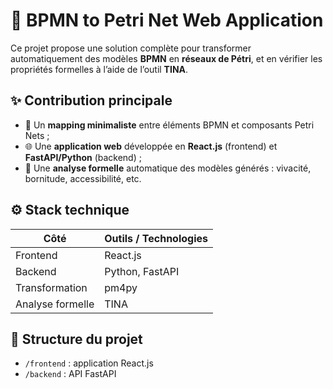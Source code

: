 # 🧠 BPMN to Petri Net Web Application

Ce projet propose une solution complète pour transformer automatiquement des modèles **BPMN** en **réseaux de Pétri**, et en vérifier les propriétés formelles à l’aide de l’outil **TINA**.

## ✨ Contribution principale

- 📌 Un **mapping minimaliste** entre éléments BPMN et composants Petri Nets ;
- 🌐 Une **application web** développée en **React.js** (frontend) et **FastAPI/Python** (backend) ;
- 🧪 Une **analyse formelle** automatique des modèles générés : vivacité, bornitude, accessibilité, etc.

## ⚙️ Stack technique

| Côté      | Outils / Technologies |
|-----------|-----------------------|
| Frontend  | React.js              |
| Backend   | Python, FastAPI       |
| Transformation | pm4py           |
| Analyse formelle | TINA          |

## 📁 Structure du projet

- `/frontend` : application React.js
- `/backend` : API FastAPI

